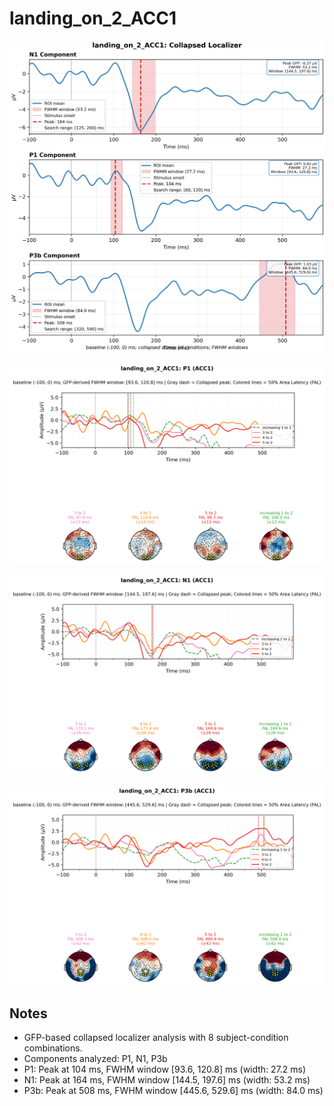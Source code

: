 # landing_on_2_ACC1

![figure](docs/assets/plots/landing_on_2_ACC1/landing_on_2_ACC1-collapsed_localizer.png)

![figure](docs/assets/plots/landing_on_2_ACC1/landing_on_2_ACC1-P1.png)

![figure](docs/assets/plots/landing_on_2_ACC1/landing_on_2_ACC1-N1.png)

![figure](docs/assets/plots/landing_on_2_ACC1/landing_on_2_ACC1-P3b.png)


## Notes

- GFP-based collapsed localizer analysis with 8 subject-condition combinations.
- Components analyzed: P1, N1, P3b
- P1: Peak at 104 ms, FWHM window [93.6, 120.8] ms (width: 27.2 ms)
- N1: Peak at 164 ms, FWHM window [144.5, 197.6] ms (width: 53.2 ms)
- P3b: Peak at 508 ms, FWHM window [445.6, 529.6] ms (width: 84.0 ms)
